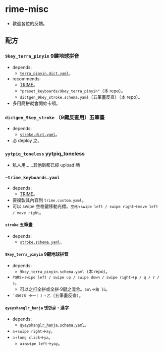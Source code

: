 # rime-misc
* 歡迎各位的反饋。

## 配方

### `9key_terra_pinyin` 9鍵地球拼音
* depends:
  * [`terra_pinyin.dict.yaml`](https://github.com/rime/rime-terra-pinyin)。
* recommends:
  * [TRIME](https://github.com/osfans/trime)。
  * `"preset_keyboards/9key_terra_pinyin"`（本 repo）。
  * `dictgen_9key_stroke.schema.yaml`（五筆畫反查）（本 repo）。
* 多用簡拼就會開始卡頓。

### `dictgen_9key_stroke` （9鍵反查用）五筆畫
* depends:
  * [`stroke.dict.yaml`](https://github.com/rime/rime-stroke)。
* 必 deploy 之。

### `yytpiq_toneless` yytpiq_toneless
* 私人用……其他啲都已經 upload 嗮

### `~trime_keyboards.yaml`
* depends:
  * [TRIME](https://github.com/osfans/trime)。
* 要複製其內容到 `trime.custom.yaml`。
* 可以 swipe 空格鍵移動光標。`空格`+`swipe left / swipe right`→`move left / move right`。

#### `stroke` 五筆畫
* depends:
  * [`stroke.schema.yaml`](https://github.com/rime/rime-stroke)。

#### `9key_terra_pinyin` 9鍵地球拼音
* depends:
  * `9key_terra_pinyin.schema.yaml`（本 repo）。
* `PQRS`+`swipe left / swipe up / swipe down / swipe right`→`p / q / r / s`。
  * 可以之打全拼或全拼&middot;9鍵之混合。`5u\`→`路 lù`。
* <code>&#96;45678'</code>→`一丨丿丶乙`（五筆畫反查）。

#### `qyeyshanglr_hanja` 옛한글・漢字
* depends:
  * [`qyeyshanglr_hanja.schema.yaml`](https://github.com/biopolyhedron/rime-qyeyshanglr-hanja)。
* `a`+`swipe right`→`ay`。
* `a`+`long click`→`ya`。
  * `a`+`swipe left`→`yay`。
